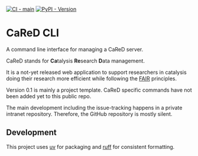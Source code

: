 [![CI - main](https://github.com/LIKAT-Rostock/cared-cli/actions/workflows/ci.yml/badge.svg?branch=main)](https://github.com/LIKAT-Rostock/cared-cli/workflows/ci.yml)
[![PyPI - Version](https://img.shields.io/pypi/v/cared-cli)](https://pypi.org/project/cared-cli)

# CaReD CLI

A command line interface for managing a CaReD server.

CaReD stands for **Ca**talysis **Re**search **D**ata management.

It is a not-yet released web application to support researchers in catalysis doing their research more efficient while following the [FAIR](https://doi.org/10.1038/sdata.2016.18) principles.

Version 0.1 is mainly a project template. CaReD specific commands have not been added yet to this public repo.

The main development including the issue-tracking happens in a private intranet repository.
Therefore, the GitHub repository is mostly silent.

## Development

This project uses [uv](https://docs.astral.sh/uv) for packaging and [ruff](https://docs.astral.sh/ruff) for consistent formatting.
